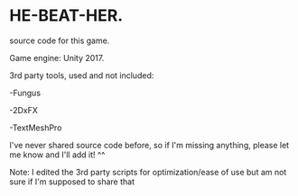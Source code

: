 # HE-BEAT-HER.
source code for this game.

Game engine: Unity 2017.

3rd party tools, used and not included:

-Fungus

-2DxFX

-TextMeshPro



I've never shared source code before, so if I'm missing anything, please let me know and I'll add it! ^^



Note: I edited the 3rd party scripts for optimization/ease of use but am not sure if I'm supposed to share that
